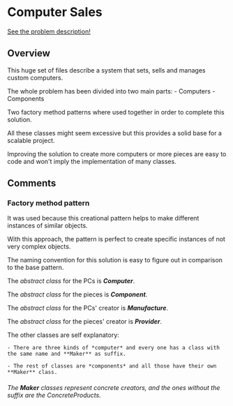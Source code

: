 # Computer Sales

[See the problem description!](https://github.com/LuisR-jpg/School/blob/master/Patrones%20de%20Diseno%20y%20Arquitecturas%20de%20Software/Problemas/VentadeComputadoras/Tarea%201%20Parcial%202.pdf)

## Overview

This huge set of files describe a system that sets, sells and manages custom computers.

The whole problem has been divided into two main parts:
    - Computers
    - Components

Two factory method patterns where used together in order to complete this solution. 

All these classes might seem excessive but this provides a solid base for a scalable project.

Improving the solution to create more computers or more pieces are easy to code and won't imply the implementation of many classes.

## Comments 

### Factory method pattern 

It was used because this creational pattern helps to make different instances of similar objects. 

With this approach, the pattern is perfect to create specific instances of not very complex objects. 

The naming convention for this solution is easy to figure out in comparison to the base pattern. 

The *abstract class* for the PCs is ***Computer***.

The *abstract class* for the pieces is ***Component***.

The *abstract class* for the PCs' creator is ***Manufacture***.

The *abstract class* for the pieces' creator is ***Provider***.

The other classes are self explanatory:
    
    - There are three kinds of *computer* and every one has a class with the same name and **Maker** as suffix.

    - The rest of classes are *components* and all those have their own **Maker** class.

###### The **Maker** classes represent concrete creators, and the ones without the suffix are the ConcreteProducts.